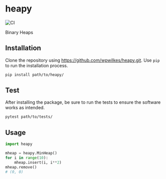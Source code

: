 # heapy

![CI](https://github.com/wpwilkes/heapy/actions/workflows/python-package.yml/badge.svg?branch=develop)

Binary Heaps

## Installation

Clone the repository using https://github.com/wpwilkes/heapy.git.
Use `pip` to run the installation process.

```bash
pip install path/to/heapy/
```

## Test

After installing the package, be sure to run the tests to ensure the
software works as intended.

```bash
pytest path/to/tests/
```

## Usage

```python
import heapy

mheap = heapy.MinHeap()
for i in range(10):
    mheap.insert(i, i**2)
mheap.remove()
# (0, 0)
```